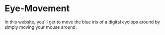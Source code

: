 # Eye-Movement
In this website, you'll get to move the blue iris of a digital cyclops around by simply moving your mouse around.

